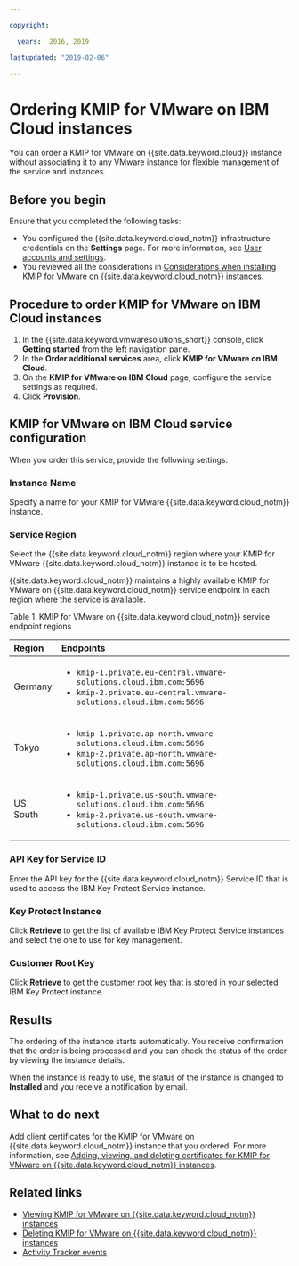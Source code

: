```yaml
---

copyright:

  years:  2016, 2019

lastupdated: "2019-02-06"

---
```


# Ordering KMIP for VMware on IBM Cloud instances

You can order a KMIP for VMware on {{site.data.keyword.cloud}} instance without associating it to any VMware instance for flexible management of the service and instances.

## Before you begin

Ensure that you completed the following tasks:
* You configured the {{site.data.keyword.cloud_notm}} infrastructure credentials on the **Settings** page. For more information, see [User accounts and settings](/docs/services/vmwaresolutions/vmonic?topic=vmware-solutions-managing-user-accounts-and-settings).
* You reviewed all the considerations in [Considerations when installing KMIP for VMware on {{site.data.keyword.cloud_notm}} instances](/docs/services/vmwaresolutions/services?topic=vmware-solutions-kmip-for-vmware-on-ibm-cloud-overview).

## Procedure to order KMIP for VMware on IBM Cloud instances

1. In the {{site.data.keyword.vmwaresolutions_short}} console, click **Getting started** from the left navigation pane.
2. In the **Order additional services** area, click **KMIP for VMware on IBM Cloud**.
3. On the **KMIP for VMware on IBM Cloud** page, configure the service settings as required.
4. Click **Provision**.

## KMIP for VMware on IBM Cloud service configuration

When you order this service, provide the following settings:

### Instance Name

Specify a name for your KMIP for VMware {{site.data.keyword.cloud_notm}} instance.

### Service Region

Select the {{site.data.keyword.cloud_notm}} region where your KMIP for VMware {{site.data.keyword.cloud_notm}} instance is to be hosted.

{{site.data.keyword.cloud_notm}} maintains a highly available KMIP for VMware on {{site.data.keyword.cloud_notm}} service endpoint in each region where the service is available.

Table 1. KMIP for VMware on {{site.data.keyword.cloud_notm}} service endpoint regions

| Region         | Endpoints               |
|:---------------|:-----------------------|
| Germany        |  <ul><li><code>kmip-1.private.eu-central.vmware-solutions.cloud.ibm.com:5696</code></li><li><code>kmip-2.private.eu-central.vmware-solutions.cloud.ibm.com:5696</code></li></ul> |
| Tokyo          | <ul><li><code>kmip-1.private.ap-north.vmware-solutions.cloud.ibm.com:5696</code></li><li><code>kmip-2.private.ap-north.vmware-solutions.cloud.ibm.com:5696</code></li></ul> |
| US South       |  <ul><li><code>kmip-1.private.us-south.vmware-solutions.cloud.ibm.com:5696</code></li><li><code>kmip-2.private.us-south.vmware-solutions.cloud.ibm.com:5696</code></li></ul> |

### API Key for Service ID

Enter the API key for the {{site.data.keyword.cloud_notm}} Service ID that is used to access the IBM Key Protect Service instance.

### Key Protect Instance

Click **Retrieve** to get the list of available IBM Key Protect Service instances and select the one to use for key management.

### Customer Root Key

Click **Retrieve** to get the customer root key that is stored in your selected IBM Key Protect instance.

## Results

The ordering of the instance starts automatically. You receive confirmation that the order is being processed and you can check the status of the order by viewing the instance details.

When the instance is ready to use, the status of the instance is changed to **Installed** and you receive a notification by email.

## What to do next

Add client certificates for the KMIP for VMware on {{site.data.keyword.cloud_notm}} instance that you ordered. For more information, see [Adding, viewing, and deleting certificates for KMIP for VMware on {{site.data.keyword.cloud_notm}} instances](/docs/services/vmwaresolutions/services?topic=vmware-solutions-adding-viewing-and-deleting-certificates-for-kmip-for-vmware-on-ibm-cloud-instances).

## Related links

* [Viewing KMIP for VMware on {{site.data.keyword.cloud_notm}} instances](/docs/services/vmwaresolutions/services?topic=vmware-solutions-viewing-kmip-for-vmware-on-ibm-cloud-instances)
* [Deleting KMIP for VMware on {{site.data.keyword.cloud_notm}} instances](/docs/services/vmwaresolutions/services?topic=vmware-solutions-deleting-kmip-for-vmware-on-ibm-cloud-instances)
* [Activity Tracker events](/docs/services/vmwaresolutions/vmonic?topic=vmware-solutions-activity-tracker-events)

